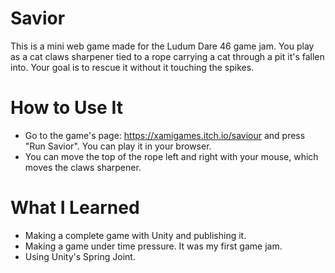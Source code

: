 # Savior

This is a mini web game made for the Ludum Dare 46 game jam. You play as a cat claws sharpener tied to a rope carrying a cat through a pit it's fallen into. Your goal is to rescue it without it touching the spikes.

# How to Use It

- Go to the game's page: <https://xamigames.itch.io/saviour> and press "Run Savior". You can play it in your browser.
- You can move the top of the rope left and right with your mouse, which moves the claws sharpener.

# What I Learned

- Making a complete game with Unity and publishing it.
- Making a game under time pressure. It was my first game jam.
- Using Unity's Spring Joint.
